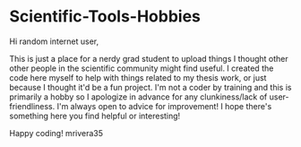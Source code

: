 # Scientific-Tools-Hobbies

Hi random internet user,

This is just a place for a nerdy grad student to upload things I thought other other people in the scientific community might find useful. I created the code here myself to help with things related to my thesis work, or just because I thought it'd be a fun project. I'm not a coder by training and this is primarily a hobby so I apologize in advance for any clunkiness/lack of user-friendliness. I'm always open to advice for improvement! I hope there's something here you find helpful or interesting!

Happy coding!
mrivera35
